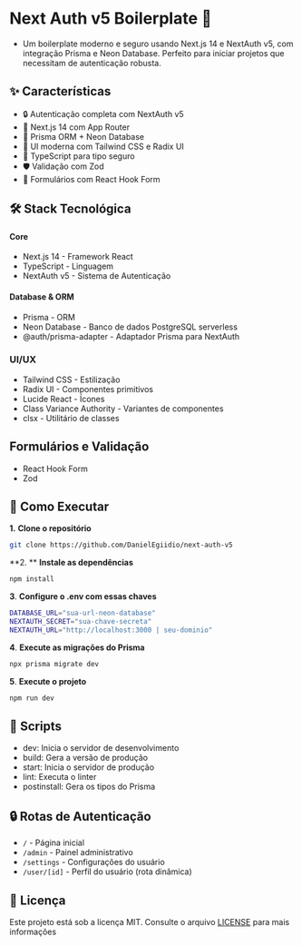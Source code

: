 

# Next Auth v5 Boilerplate 🔐

- Um boilerplate moderno e seguro usando Next.js 14 e NextAuth v5, com integração Prisma e Neon Database. Perfeito para iniciar projetos que necessitam de autenticação robusta.

## ✨ Características
- 🔒 Autenticação completa com NextAuth v5
- 🚀 Next.js 14 com App Router
- 💾 Prisma ORM + Neon Database
- 🎨 UI moderna com Tailwind CSS e Radix UI
- 📝 TypeScript para tipo seguro
- 🛡️ Validação com Zod
- 🎯 Formulários com React Hook Form


## 🛠️ Stack Tecnológica

#### Core
- Next.js 14 - Framework React
- TypeScript - Linguagem
- NextAuth v5 - Sistema de Autenticação

#### Database & ORM
- Prisma - ORM
- Neon Database - Banco de dados PostgreSQL serverless
- @auth/prisma-adapter - Adaptador Prisma para NextAuth

### UI/UX
- Tailwind CSS - Estilização
- Radix UI - Componentes primitivos
- Lucide React - Ícones
- Class Variance Authority - Variantes de componentes
- clsx - Utilitário de classes

##  Formulários e Validação
- React Hook Form
- Zod

## 🚀 Como Executar

**1.** **Clone o repositório**
```bash
git clone https://github.com/DanielEgiidio/next-auth-v5
```
**2. ** **Instale as dependências**
```bash
npm install
```
**3**. **Configure o .env com essas chaves**
```bash
DATABASE_URL="sua-url-neon-database"
NEXTAUTH_SECRET="sua-chave-secreta"
NEXTAUTH_URL="http://localhost:3000 | seu-dominio"
```
**4**. **Execute as migrações do Prisma**
```bash
npx prisma migrate dev
```
**5**. **Execute o projeto**
```bash
npm run dev
```
## 🔧 Scripts

- dev: Inicia o servidor de desenvolvimento
- build: Gera a versão de produção
- start: Inicia o servidor de produção
- lint: Executa o linter
- postinstall: Gera os tipos do Prisma

## 🔒 Rotas de Autenticação

- `/` - Página inicial
- `/admin` - Painel administrativo
- `/settings` - Configurações do usuário
- `/user/[id]` - Perfil do usuário (rota dinâmica)

## 📄 Licença
Este projeto está sob a licença MIT. Consulte o arquivo [LICENSE](./LICENSE) para mais informações
